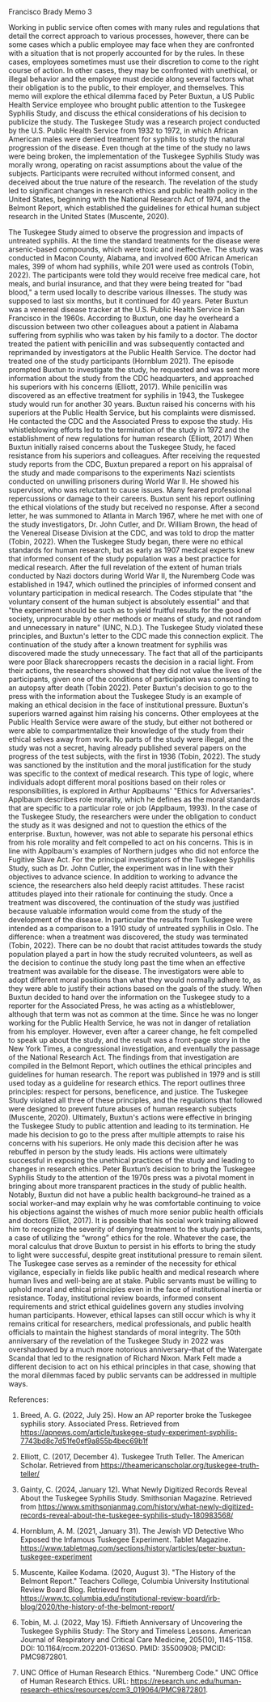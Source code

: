 Francisco Brady
Memo 3

Working in public service often comes with many rules and regulations that detail the correct approach to various processes, however, there can be some cases which a public employee may face when they are confronted with a situation that is not properly accounted for by the rules. In these cases, employees sometimes must use their discretion to come to the right course of action. In other cases, they may be confronted with unethical, or illegal behavior and the employee must decide along several factors what their obligation is to the public, to their employer, and themselves. This memo will explore the ethical dilemma faced by Peter Buxtun, a US Public Health Service employee who brought public attention to the Tuskegee Syphilis Study, and discuss the ethical considerations of his decision to publicize the study.
The Tuskegee Study was a research project conducted by the U.S. Public Health Service from 1932 to 1972, in which African American males were denied treatment for syphilis to study the natural progression of the disease. Even though at the time of the study no laws were being broken, the implementation of the Tuskegee Syphilis Study was morally wrong, operating on racist assumptions about the value of the subjects. Participants were recruited without informed consent, and deceived about the true nature of the research. The revelation of the study led to significant changes in research ethics and public health policy in the United States, beginning with the National Research Act of 1974, and the Belmont Report, which established the guidelines for ethical human subject research in the United States (Muscente, 2020).  

The Tuskegee Study aimed to observe the progression and impacts of untreated syphilis. At the time the standard treatments for the disease were arsenic-based compounds, which were toxic and ineffective. The study was conducted in Macon County, Alabama, and involved 600 African American males, 399 of whom had syphilis, while 201 were used as controls (Tobin, 2022). The participants were told they would receive free medical care, hot meals, and burial insurance, and that they were being treated for "bad blood," a term used locally to describe various illnesses. The study was supposed to last six months, but it continued for 40 years.
Peter Buxtun was a venereal disease tracker at the U.S. Public Health Service in San Francisco in the 1960s. According to Buxtun, one day he overheard a discussion between two other colleagues about a patient in Alabama suffering from syphilis who was taken by his family to a doctor. The doctor treated the patient with penicillin and was subsequently contacted and reprimanded by investigators at the Public Health Service. The doctor had treated one of the study participants (Hornblum 2021). The episode prompted Buxtun to investigate the study, he requested and was sent more information about the study from the CDC headquarters, and approached his superiors with his concerns (Elliott, 2017). While penicillin was discovered as an effective treatment for syphilis in 1943, the Tuskegee study would run for another 30 years.
Buxtun raised his concerns with his superiors at the Public Health Service, but his complaints were dismissed. He contacted the CDC and the Associated Press to expose the study. His whistleblowing efforts led to the termination of the study in 1972 and the establishment of new regulations for human research (Elliott, 2017)
When Buxtun initially raised concerns about the Tuskegee Study, he faced resistance from his superiors and colleagues. After receiving the requested study reports from the CDC, Buxtun prepared a report on his appraisal of the study and made comparisons to the experiments Nazi scientists conducted on unwilling prisoners during World War II. He showed his supervisor, who was reluctant to cause issues. Many feared professional repercussions or damage to their careers. Buxtun sent his report outlining the ethical violations of the study but received no response. After a second letter, he was summoned to Atlanta in March 1967, where he met with one of the study investigators, Dr. John Cutler, and Dr. William Brown, the head of the Venereal Disease Division at the CDC, and was told to drop the matter (Tobin, 2022).
When the Tuskegee Study began, there were no ethical standards for human research, but as early as 1907 medical experts knew that informed consent of the study population was a best practice for medical research. After the full revelation of the extent of human trials conducted by Nazi doctors during World War II, the Nuremberg Code was established in 1947, which outlined the principles of informed consent and voluntary participation in medical research. The Codes stipulate that "the voluntary consent of the human subject is absolutely essential" and that "the experiment should be such as to yield fruitful results for the good of society, unprocurable by other methods or means of study, and not random and unnecessary in nature" (UNC, N.D.). The Tuskegee Study violated these principles, and Buxtun's letter to the CDC made this connection explicit. The continuation of the study after a known treatment for syphilis was discovered made the study unnecessary. The fact that all of the participants were poor Black sharecroppers recasts the decision in a racial light. From their actions, the researchers showed that they did not value the lives of the participants, given one of the conditions of participation was consenting to an autopsy after death (Tobin 2022).
Peter Buxtun's decision to go to the press with the information about the Tuskegee Study is an example of making an ethical decision in the face of institutional pressure. Buxtun's superiors warned against him raising his concerns. Other employees at the Public Health Service were aware of the study, but either not bothered or were able to compartmentalize their knowledge of the study from their ethical selves away from work. No parts of the study were illegal, and the study was not a secret, having already published several papers on the progress of the test subjects, with the first in 1936 (Tobin, 2022). The study was sanctioned by the institution and the moral justification for the study was specific to the context of medical research. This type of logic, where individuals adopt different moral positions based on their roles or responsibilities, is explored in Arthur Applbaums' "Ethics for Adversaries". Applbaum describes role morality, which he defines as the moral standards that are specific to a particular role or job (Applbaum, 1993). In the case of the Tuskegee Study, the researchers were under the obligation to conduct the study as it was designed and not to question the ethics of the enterprise. Buxtun, however, was not able to separate his personal ethics from his role morality and felt compelled to act on his concerns. This is in line with Applbaum's examples of Northern judges who did not enforce the Fugitive Slave Act.
For the principal investigators of the Tuskegee Syphilis Study, such as Dr. John Cutler, the experiment was in line with their objectives to advance science. In addition to working to advance the science, the researchers also held deeply racist attitudes. These racist attitudes played into their rationale for continuing the study. Once a treatment was discovered, the continuation of the study was justified because valuable information would come from the study of the development of the disease. In particular the results from Tuskegee were intended as a comparison to a 1910 study of untreated syphilis in Oslo. The difference: when a treatment was discovered, the study was terminated (Tobin, 2022). There can be no doubt that racist attitudes towards the study population played a part in how the study recruited volunteers, as well as the decision to continue the study long past the time when an effective treatment was available for the disease. The investigators were able to adopt different moral positions than what they would normally adhere to, as they were able to justify their actions based on the goals of the study.
When Buxtun decided to hand over the information on the Tuskegee study to a reporter for the Associated Press, he was acting as a whistleblower, although that term was not as common at the time. Since he was no longer working for the Public Health Service, he was not in danger of retaliation from his employer. However, even after a career change, he felt compelled to speak up about the study, and the result was a front-page story in the New York Times, a congressional investigation, and eventually the passage of the National Research Act. The findings from that investigation are compiled in the Belmont Report, which outlines the ethical principles and guidelines for human research. The report was published in 1979 and is still used today as a guideline for research ethics. The report outlines three principles: respect for persons, beneficence, and justice. The Tuskegee Study violated all three of these principles, and the regulations that followed were designed to prevent future abuses of human research subjects  (Muscente, 2020).
Ultimately, Buxtun's actions were effective in bringing the Tuskegee Study to public attention and leading to its termination. He made his decision to go to the press after multiple attempts to raise his concerns with his superiors. He only made this decision after he was rebuffed in person by the study leads. His actions were ultimately successful in exposing the unethical practices of the study and leading to changes in research ethics. 
	Peter Buxtun’s decision to bring the Tuskegee Syphilis Study to the attention of the 1970s press was a pivotal moment in bringing about more transparent practices in the study of public health. Notably, Buxtun did not have a public health background–he trained as a social worker–and may explain why he was comfortable continuing to voice his objections against the wishes of much more senior public health officials and doctors (Elliot, 2017). It is possible that his social work training allowed him to recognize the severity of denying treatment to the study participants, a case of utilizing the “wrong” ethics for the role. Whatever the case, the moral calculus that drove Buxtun to persist in his efforts to bring the study to light were successful, despite great institutional pressure to remain silent. The Tuskegee case serves as a reminder of the necessity for ethical vigilance, especially in fields like public health and medical research where human lives and well-being are at stake. Public servants must be willing to uphold moral and ethical principles even in the face of institutional inertia or resistance.
Today, institutional review boards, informed consent requirements and strict ethical guidelines govern any studies involving human participants. However, ethical lapses can still occur which is why it remains critical for researchers, medical professionals, and public health officials to maintain the highest standards of moral integrity. The 50th anniversary of the revelation of the Tuskegee Study in 2022 was overshadowed by a much more notorious anniversary–that of the Watergate Scandal that led to the resignation of Richard Nixon. Mark Felt made a different decision to act on his ethical principles in that case, showing that the moral dilemmas faced by public servants can be addressed in multiple ways.

References:
1. Breed, A. G. (2022, July 25). How an AP reporter broke the Tuskegee syphilis story. Associated Press. Retrieved from https://apnews.com/article/tuskegee-study-experiment-syphilis-7743bd8c7d51fe0ef9a855b4bec69b1f

2. Elliott, C. (2017, December 4). Tuskegee Truth Teller. The American Scholar. Retrieved from https://theamericanscholar.org/tuskegee-truth-teller/

3. Gainty, C. (2024, January 12). What Newly Digitized Records Reveal About the Tuskegee Syphilis Study. Smithsonian Magazine. Retrieved from https://www.smithsonianmag.com/history/what-newly-digitized-records-reveal-about-the-tuskegee-syphilis-study-180983568/

4. Hornblum, A. M. (2021, January 31). The Jewish VD Detective Who Exposed the Infamous Tuskegee Experiment. Tablet Magazine. https://www.tabletmag.com/sections/history/articles/peter-buxtun-tuskegee-experiment

5. Muscente, Kailee Kodama. (2020, August 3). "The History of the Belmont Report." Teachers College, Columbia University Institutional Review Board Blog. Retrieved from https://www.tc.columbia.edu/institutional-review-board/irb-blog/2020/the-history-of-the-belmont-report/

6. Tobin, M. J. (2022, May 15). Fiftieth Anniversary of Uncovering the Tuskegee Syphilis Study: The Story and Timeless Lessons. American Journal of Respiratory and Critical Care Medicine, 205(10), 1145-1158. DOI: 10.1164/rccm.202201-0136SO. PMID: 35500908; PMCID: PMC9872801.

7. UNC Office of Human Research Ethics. "Nuremberg Code." UNC Office of Human Research Ethics. URL: https://research.unc.edu/human-research-ethics/resources/ccm3_019064/PMC9872801.
